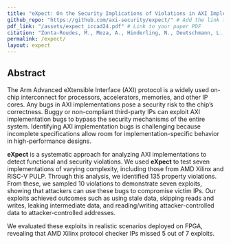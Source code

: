 ```yaml
---
title: "eXpect: On the Security Implications of Violations in AXI Implementations"
github_repo: "https://github.com/axi-security/expect/" # Add the link to your GitHub repo here
pdf_link: "/assets/expect_iccad24.pdf" # Link to your paper PDF
citation: "Zonta-Roudes, M., Meza, A., Hinderling, N., Deutschmann, L., Restuccia, F., Kastner, R., & Shinde, S. 'eXpect: On the Security Implications of Violations in AXI Implementations.' ICCAD 2024."
permalink: /expect/
layout: expect
---
```


## Abstract

The Arm Advanced eXtensible Interface (AXI) protocol is a widely used on-chip interconnect for processors, accelerators, memories, and other IP cores. Any bugs in AXI implementations pose a security risk to the chip’s correctness. Buggy or non-compliant third-party IPs can exploit AXI implementation bugs to bypass the security mechanisms of the entire system. Identifying AXI implementation bugs is challenging because incomplete specifications allow room for implementation-specific behavior in high-performance designs.

**eXpect** is a systematic approach for analyzing AXI implementations to detect functional and security violations. We used **eXpect** to test seven implementations of varying complexity, including those from AMD Xilinx and RISC-V PULP. Through this analysis, we identified 135 property violations. From these, we sampled 10 violations to demonstrate seven exploits, showing that attackers can use these bugs to compromise victim IPs. Our exploits achieved outcomes such as using stale data, skipping reads and writes, leaking intermediate data, and reading/writing attacker-controlled data to attacker-controlled addresses.

We evaluated these exploits in realistic scenarios deployed on FPGA, revealing that AMD Xilinx protocol checker IPs missed 5 out of 7 exploits.


